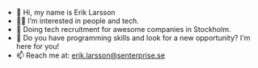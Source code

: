 - 👋 Hi, my name is Erik Larsson
- 🧍🏻 I’m interested in people and tech.
- 🚀 Doing tech recruitment for awesome companies in Stockholm.
- 👾 Do you have programming skills and look for a new opportunity? I'm here for you!
- 📫 Reach me at: erik.larsson@senterprise.se
